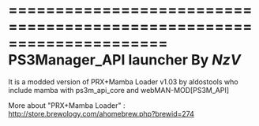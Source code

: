 =====================================================================
PS3Manager_API launcher By _NzV_
=====================================================================

It is a modded version of PRX+Mamba Loader v1.03 by aldostools who include mamba with ps3m_api_core and webMAN-MOD[PS3M_API]


More about "PRX+Mamba Loader" : http://store.brewology.com/ahomebrew.php?brewid=274
